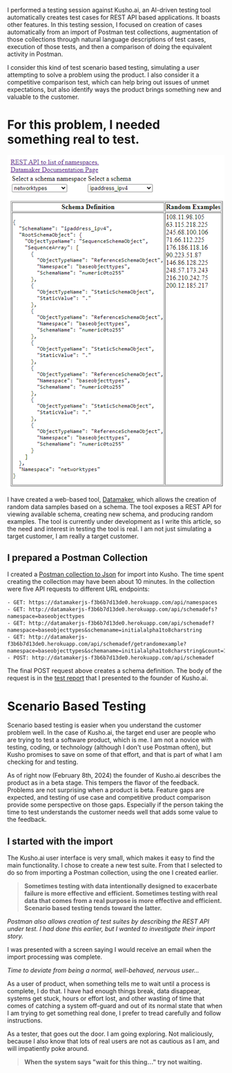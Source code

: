 I performed a testing session against Kusho.ai, an AI-driven testing
tool automatically creates test cases for REST API based applications.
It boasts other features. In this testing session, I focused on
creation of cases automatically from an import of Postman test collections,
augmentation of those collections through natural language descriptions
of test cases, execution of those tests, and then a comparison of
doing the equivalent activity in Postman.

I consider this kind of test scenario based testing, simulating
a user attempting to solve a problem using the product. I also
consider it a competitive comparison test, which can help
bring out issues of unmet expectations, but also identify
ways the product brings something new and valuable to the customer.

For this problem, I needed something real to test.
===================================================
![a screenshot of the DataMaker WebUI, which has dropdowns for schema categories, schema names, json schema definition, and example data in the schema format](/assets/datamaker_webui.png)

I have created a web-based tool, 
<a href="http://datamakerjs-f3b6b7d13de0.herokuapp.com/">
Datamaker</a>, which allows the
creation of random data samples based on a schema. The tool
exposes a REST API for viewing available schema, creating
new schema, and producing random examples. The tool is
currently under development as I write this article, so
the need and interest in testing the tool is real. I am
not just simulating a target customer, I am really a
target customer.

I prepared a Postman Collection
-------------------------------------------------------
I created a <a href="/assets/Datamaker collection.postman_collection.json">Postman collection to Json</a> for import into
Kusho. The time spent creating the collection may have been
about 10 minutes. In the collection were five API requests to different URL
endpoints:
```
- GET: https://datamakerjs-f3b6b7d13de0.herokuapp.com/api/namespaces
- GET: http://datamakerjs-f3b6b7d13de0.herokuapp.com/api/schemadefs?namespace=baseobjecttypes
- GET: http://datamakerjs-f3b6b7d13de0.herokuapp.com/api/schemadef?namespace=baseobjecttypes&schemaname=initialalpha1to8charstring
- GET: http://datamakerjs-f3b6b7d13de0.herokuapp.com/api/schemadef/getrandomexample?namespace=baseobjecttypes&schemaname=initialalpha1to8charstring&count=1
- POST: http://datamakerjs-f3b6b7d13de0.herokuapp.com/api/schemadef
```
The final POST request above creates a schema definition. The body of the
request is in the <a href="/assets/kusho_ai%20postman%20collection%20import%20and%20authoring%20comparison%20use%20case%20testing.pdf">
test report</a> that I presented to the founder of Kusho.ai.

Scenario Based Testing
===================================================
Scenario based testing is easier when you understand the customer
problem well. In the case of Kusho.ai, the target end user are people who are trying to
test a software product, which is me. I am not a novice with testing,
coding, or technology (although I don't use Postman often), but
Kusho promises to save on some of that effort, and that is part of
what I am checking for and testing.

As of right now (February 8th, 2024) the founder of Kusho.ai describes
the product as in a beta stage. This tempers the flavor of the
feedback. Problems are not surprising when a product is beta.
Feature gaps are expected, and testing of use case and
competitive product comparison provide some perspective on those
gaps. Especially if the person taking the time to test understands
the customer needs well that adds some value to the feedback.

I started with the import
---------------------------------------------------
The Kusho.ai user interface is very small, which makes it easy to find
the main functionality. I chose to create a new test suite. From that
I selected to do so from importing a Postman collection, using the one
I created earlier.

> __Sometimes testing with data intentionally designed to exacerbate failure
> is more effective and efficient. Sometimes testing with real data that
> comes from a real purpose is more effective and efficient. Scenario based
> testing tends toward the latter.__

 _Postman also allows creation of test suites by describing the REST API
 under test. I had done this earlier, but I wanted to investigate their
 import story._

I was presented with a screen saying I would receive an email when the import
processing was complete.

_Time to deviate from being a normal, well-behaved, nervous user..._

As a user of product, when something tells me to wait until a process is
complete, I do that. I have had enough things break, data disappear, systems
get stuck, hours or effort lost, and other wasting of time that comes
of catching a system off-guard and out of its normal state that when I
am trying to get something real done, I prefer to tread carefully and
follow instructions.

As a tester, that goes out the door. I am going exploring. Not maliciously,
because I also know that lots of real users are not as cautious as I
am, and will impatiently poke around.

> __When the system says "wait for this thing..." try not waiting.__

